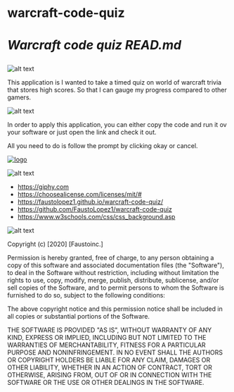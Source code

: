 # warcraft-code-quiz

<head>
<h1>
    <meta charset="UTF-8" />

***Warcraft code quiz READ.md*** 
</h1>
</head>

![alt text](https://img.shields.io/badge/Description-green)


This application is I wanted to take a timed quiz on world of warcraft trivia that stores high scores.
So that I can gauge my progress compared to other gamers.



![alt text](https://img.shields.io/badge/Usage-green)

In order to apply this application, you can either copy the code and run it ov your software or just open the link and check it out.

All you need to do is follow the prompt by clicking okay or cancel.


<a href="LINK_TO_REPO">
<img src=https://media.giphy.com/media/klZAjy79a4vlSEXbhK/giphy.gif alt="logo">
</a>


![alt text](https://img.shields.io/badge/Credits-green)
- https://giphy.com
- https://choosealicense.com/licenses/mit/#
- https://faustolopez1.github.io/warcraft-code-quiz/
- https://github.com/FaustoLopez1/warcraft-code-quiz
- https://www.w3schools.com/css/css_background.asp


![alt text](https://img.shields.io/badge/License-green)

Copyright (c) [2020] [Faustoinc.] 


Permission is hereby granted, free of charge, to any person obtaining a copy
of this software and associated documentation files (the "Software"), to deal
in the Software without restriction, including without limitation the rights
to use, copy, modify, merge, publish, distribute, sublicense, and/or sell
copies of the Software, and to permit persons to whom the Software is
furnished to do so, subject to the following conditions:

The above copyright notice and this permission notice shall be included in all
copies or substantial portions of the Software.

THE SOFTWARE IS PROVIDED "AS IS", WITHOUT WARRANTY OF ANY KIND, EXPRESS OR
IMPLIED, INCLUDING BUT NOT LIMITED TO THE WARRANTIES OF MERCHANTABILITY,
FITNESS FOR A PARTICULAR PURPOSE AND NONINFRINGEMENT. IN NO EVENT SHALL THE
AUTHORS OR COPYRIGHT HOLDERS BE LIABLE FOR ANY CLAIM, DAMAGES OR OTHER
LIABILITY, WHETHER IN AN ACTION OF CONTRACT, TORT OR OTHERWISE, ARISING FROM,
OUT OF OR IN CONNECTION WITH THE SOFTWARE OR THE USE OR OTHER DEALINGS IN THE
SOFTWARE.